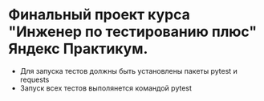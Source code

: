 # Финальный проект курса "Инженер по тестированию плюс" Яндекс Практикум.
- Для запуска тестов должны быть установлены пакеты pytest и requests
- Запуск всех тестов выполянется командой pytest